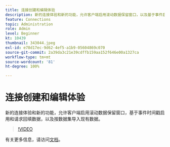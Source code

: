 ```yaml
---
title: 连接创建和编辑体验
description: 新的连接体验和新的功能，允许客户端启用滚动数据保留窗口，以及基于事件启用和请求回填数据……（请用 60 到 160 个字符描述）
feature: Connections
topic: Administration
role: Admin
level: Beginner
kt: 10439
thumbnail: 343044.jpeg
exl-id: e78d17ec-9d62-4ef5-a1b9-05604869c070
source-git-commit: 2a39da3c21e39cdffb159aa152f646e00a1327ca
workflow-type: tm+mt
source-wordcount: '81'
ht-degree: 100%

---
```


# 连接创建和编辑体验

新的连接体验和新的功能，允许客户端启用滚动数据保留窗口，基于事件时间戳启用和请求回填数据，以及按数据集导入现有数据。

>[!VIDEO](https://video.tv.adobe.com/v/3409297/?quality=12&learn=on&captions=chi_hans)

有关更多信息，请访问[文档](https://experienceleague.adobe.com/docs/analytics-platform/using/cja-connections/create-connection.html?lang=zh-Hans)。
